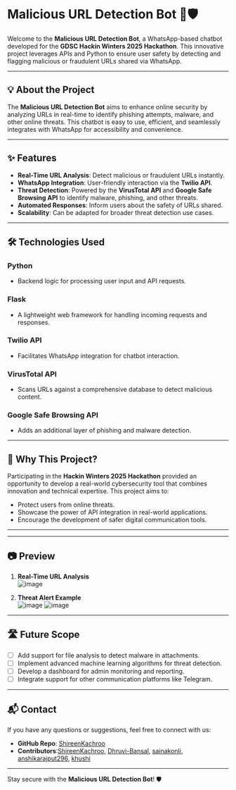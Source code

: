 # Malicious URL Detection Bot 🤖🛡️  

Welcome to the **Malicious URL Detection Bot**, a WhatsApp-based chatbot developed for the **GDSC Hackin Winters 2025 Hackathon**. This innovative project leverages APIs and Python to ensure user safety by detecting and flagging malicious or fraudulent URLs shared via WhatsApp.  

---

## 💡 **About the Project**  

The **Malicious URL Detection Bot** aims to enhance online security by analyzing URLs in real-time to identify phishing attempts, malware, and other online threats. This chatbot is easy to use, efficient, and seamlessly integrates with WhatsApp for accessibility and convenience.  

---

## ✨ **Features**  

- **Real-Time URL Analysis**: Detect malicious or fraudulent URLs instantly.  
- **WhatsApp Integration**: User-friendly interaction via the **Twilio API**.  
- **Threat Detection**: Powered by the **VirusTotal API** and **Google Safe Browsing API** to identify malware, phishing, and other threats.  
- **Automated Responses**: Inform users about the safety of URLs shared.  
- **Scalability**: Can be adapted for broader threat detection use cases.  

---

## 🛠️ **Technologies Used**  

### **Python**  
- Backend logic for processing user input and API requests.  

### **Flask**  
- A lightweight web framework for handling incoming requests and responses.  

### **Twilio API**  
- Facilitates WhatsApp integration for chatbot interaction.  

### **VirusTotal API**  
- Scans URLs against a comprehensive database to detect malicious content.  

### **Google Safe Browsing API**  
- Adds an additional layer of phishing and malware detection.  

---

## 🌟 **Why This Project?**  

Participating in the **Hackin Winters 2025 Hackathon** provided an opportunity to develop a real-world cybersecurity tool that combines innovation and technical expertise. This project aims to:  
- Protect users from online threats.  
- Showcase the power of API integration in real-world applications.  
- Encourage the development of safer digital communication tools.  

---


---

## 📷 **Preview**  

1. **Real-Time URL Analysis**  
   ![image](https://github.com/user-attachments/assets/6ad57abb-475e-490f-a0f8-c3fea55b84b4)
 

2. **Threat Alert Example**  
   ![image](https://github.com/user-attachments/assets/cc7bf744-ca6d-4530-91c9-0b81b84bea35)
   ![image](https://github.com/user-attachments/assets/8ece8eb9-1304-4121-833a-2115341e048f)

 

---

## 🛣️ **Future Scope**  

- [ ] Add support for file analysis to detect malware in attachments.  
- [ ] Implement advanced machine learning algorithms for threat detection.  
- [ ] Develop a dashboard for admin monitoring and reporting.  
- [ ] Integrate support for other communication platforms like Telegram.  

---

## 📬 **Contact**  

If you have any questions or suggestions, feel free to connect with us:  
- **GitHub Repo**: [ShireenKachroo](https://github.com/ShireenKachroo)  
- **Contributors**:[ShireenKachroo](https://github.com/ShireenKachroo), [Dhruvi-Bansal](https://github.com/Dhruvi-Bansal), [sainakonli](https://github.com/sainakohli), [anshikarajput296](https://github.com/anshikarajut296), [khushi](https://github.com/khushii)

---

Stay secure with the **Malicious URL Detection Bot**! 🛡️  


